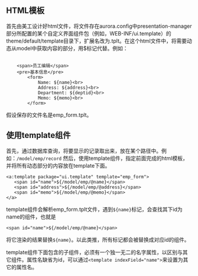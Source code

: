 ## HTML模板 ##

首先由美工设计好html文件，将文件存在aurora.config中presentation-manager部分所配置的某个自定义界面组件包（例如，WEB-INF/ui.template）的theme/default/template目录下，扩展名改为.tplt。在这个html文件中，将需要动态从model中获取内容的部分，用$标记代替。例如：

```

	<span>员工编辑</span>
	<pre>基本信息</pre>
		<form>
			Name: ${name}<br>
			Address: ${address}<br>
			Department: ${deptid}<br>
			Memo: ${memo}<br>
		</form>
```
假设保存的文件名是emp\_form.tplt。

## 使用template组件 ##

首先，通过数据库查询，将要显示的记录取出来，放在某个路径中。例如：`/model/emp/record`
然后，使用template组件，指定前面完成的html模板，并将所有动态部分的内容放在template下面。
```
<a:template package="ui.template" template="emp_form">
   <span id="name">${/model/emp/@name}</span>
   <span id="address">${/model/emp/@address}</span>
   <span id="memo">${/model/emp/@memo}</span>
</a>
```

template组件会解析emp\_form.tplt文件，遇到`${name}`标记，会查找其下id为name的组件，也就是
```
<span id="name">${/model/emp/@name}</span>
```
将它渲染的结果替换`${name}`。以此类推，所有标记都会被替换成对应id的组件。

template组件下面包含的子组件，必须有一个独一无二的名字属性，以区别与其它组件。属性名缺省为id，可以通过`<template indexField="name">`来设置为其它的属性名。